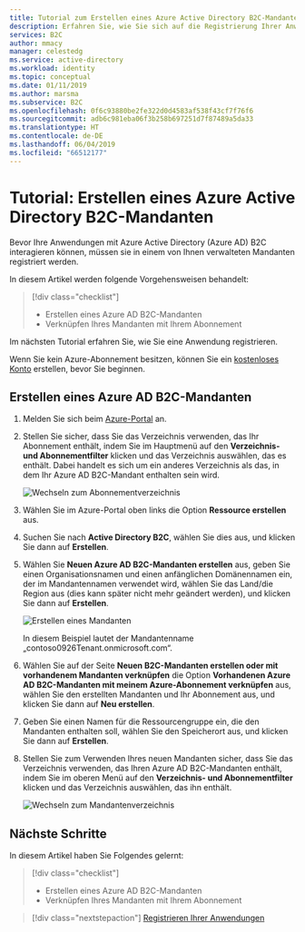 ```yaml
---
title: Tutorial zum Erstellen eines Azure Active Directory B2C-Mandanten | Microsoft-Dokumentation
description: Erfahren Sie, wie Sie sich auf die Registrierung Ihrer Anwendungen vorbereiten können, indem Sie einen Azure Active Directory B2C-Mandanten über das Azure-Portal erstellen.
services: B2C
author: mmacy
manager: celestedg
ms.service: active-directory
ms.workload: identity
ms.topic: conceptual
ms.date: 01/11/2019
ms.author: marsma
ms.subservice: B2C
ms.openlocfilehash: 0f6c93880be2fe322d0d4583af538f43cf7f76f6
ms.sourcegitcommit: adb6c981eba06f3b258b697251d7f87489a5da33
ms.translationtype: HT
ms.contentlocale: de-DE
ms.lasthandoff: 06/04/2019
ms.locfileid: "66512177"
---
```

# <a name="tutorial-create-an-azure-active-directory-b2c-tenant"></a>Tutorial: Erstellen eines Azure Active Directory B2C-Mandanten

Bevor Ihre Anwendungen mit Azure Active Directory (Azure AD) B2C interagieren können, müssen sie in einem von Ihnen verwalteten Mandanten registriert werden.

In diesem Artikel werden folgende Vorgehensweisen behandelt:

> [!div class="checklist"]
> * Erstellen eines Azure AD B2C-Mandanten
> * Verknüpfen Ihres Mandanten mit Ihrem Abonnement

Im nächsten Tutorial erfahren Sie, wie Sie eine Anwendung registrieren.

Wenn Sie kein Azure-Abonnement besitzen, können Sie ein [kostenloses Konto](https://azure.microsoft.com/free/?WT.mc_id=A261C142F) erstellen, bevor Sie beginnen.

## <a name="create-an-azure-ad-b2c-tenant"></a>Erstellen eines Azure AD B2C-Mandanten

1. Melden Sie sich beim [Azure-Portal](https://portal.azure.com/) an.
2. Stellen Sie sicher, dass Sie das Verzeichnis verwenden, das Ihr Abonnement enthält, indem Sie im Hauptmenü auf den **Verzeichnis- und Abonnementfilter** klicken und das Verzeichnis auswählen, das es enthält. Dabei handelt es sich um ein anderes Verzeichnis als das, in dem Ihr Azure AD B2C-Mandant enthalten sein wird.

    ![Wechseln zum Abonnementverzeichnis](./media/tutorial-create-tenant/switch-directory-subscription.png)

3. Wählen Sie im Azure-Portal oben links die Option **Ressource erstellen** aus.
4. Suchen Sie nach **Active Directory B2C**, wählen Sie dies aus, und klicken Sie dann auf **Erstellen**.
5. Wählen Sie **Neuen Azure AD B2C-Mandanten erstellen** aus, geben Sie einen Organisationsnamen und einen anfänglichen Domänennamen ein, der im Mandantennamen verwendet wird, wählen Sie das Land/die Region aus (dies kann später nicht mehr geändert werden), und klicken Sie dann auf **Erstellen**.

    ![Erstellen eines Mandanten](./media/tutorial-create-tenant/create-tenant.png)

    In diesem Beispiel lautet der Mandantenname „contoso0926Tenant.onmicrosoft.com“.

6. Wählen Sie auf der Seite **Neuen B2C-Mandanten erstellen oder mit vorhandenem Mandanten verknüpfen** die Option **Vorhandenen Azure AD B2C-Mandanten mit meinem Azure-Abonnement verknüpfen** aus, wählen Sie den erstellten Mandanten und Ihr Abonnement aus, und klicken Sie dann auf **Neu erstellen**.
7. Geben Sie einen Namen für die Ressourcengruppe ein, die den Mandanten enthalten soll, wählen Sie den Speicherort aus, und klicken Sie dann auf **Erstellen**.
8. Stellen Sie zum Verwenden Ihres neuen Mandanten sicher, dass Sie das Verzeichnis verwenden, das Ihren Azure AD B2C-Mandanten enthält, indem Sie im oberen Menü auf den **Verzeichnis- und Abonnementfilter** klicken und das Verzeichnis auswählen, das ihn enthält.

    ![Wechseln zum Mandantenverzeichnis](./media/tutorial-create-tenant/switch-directories.png)

## <a name="next-steps"></a>Nächste Schritte

In diesem Artikel haben Sie Folgendes gelernt:

> [!div class="checklist"]
> * Erstellen eines Azure AD B2C-Mandanten
> * Verknüpfen Ihres Mandanten mit Ihrem Abonnement

> [!div class="nextstepaction"]
> [Registrieren Ihrer Anwendungen](tutorial-register-applications.md)
